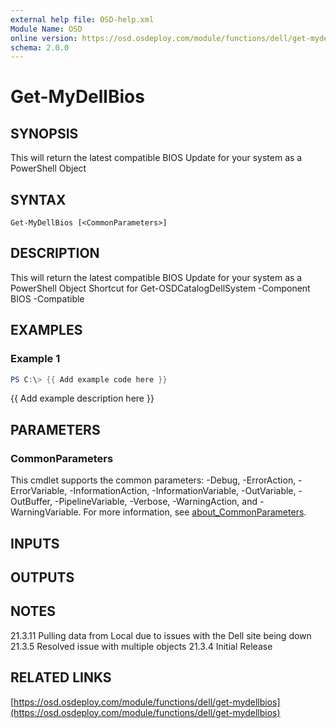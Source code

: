 ```yaml
---
external help file: OSD-help.xml
Module Name: OSD
online version: https://osd.osdeploy.com/module/functions/dell/get-mydellbios
schema: 2.0.0
---
```


# Get-MyDellBios

## SYNOPSIS
This will return the latest compatible BIOS Update for your system as a PowerShell Object

## SYNTAX

```
Get-MyDellBios [<CommonParameters>]
```

## DESCRIPTION
This will return the latest compatible BIOS Update for your system as a PowerShell Object
Shortcut for Get-OSDCatalogDellSystem -Component BIOS -Compatible

## EXAMPLES

### Example 1
```powershell
PS C:\> {{ Add example code here }}
```

{{ Add example description here }}

## PARAMETERS

### CommonParameters
This cmdlet supports the common parameters: -Debug, -ErrorAction, -ErrorVariable, -InformationAction, -InformationVariable, -OutVariable, -OutBuffer, -PipelineVariable, -Verbose, -WarningAction, and -WarningVariable. For more information, see [about_CommonParameters](http://go.microsoft.com/fwlink/?LinkID=113216).

## INPUTS

## OUTPUTS

## NOTES
21.3.11 Pulling data from Local due to issues with the Dell site being down
21.3.5  Resolved issue with multiple objects
21.3.4  Initial Release

## RELATED LINKS

[https://osd.osdeploy.com/module/functions/dell/get-mydellbios](https://osd.osdeploy.com/module/functions/dell/get-mydellbios)

